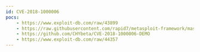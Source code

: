 ```yaml
---
id: CVE-2018-1000006
pocs:
    - https://www.exploit-db.com/raw/43899
    - https://raw.githubusercontent.com/rapid7/metasploit-framework/master/modules/exploits/windows/browser/exodus.rb
    - https://github.com/CHYbeta/CVE-2018-1000006-DEMO
    - https://www.exploit-db.com/raw/44357
---
```

